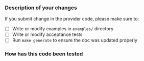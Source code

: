 <!--
Thank you for helping to improve Terraform Cloud Avenue provider!
-->

### Description of your changes

<!--
Briefly describe what this pull request does. Be sure to direct your reviewers'
attention to anything that needs special consideration.

We love pull requests that resolve an open issue. If yours does, you
can uncomment the below line to indicate which issue your PR fixes, for example
"Fixes #500":

-->

If you submit change in the provider code, please make sure to:

- [ ] Write or modify examples in `examples/` directory
- [ ] Write or modify acceptance tests
- [ ] Run `make generate` to ensure the doc was updated properly

### How has this code been tested

<!--
Before reviewers can be confident in the correctness of this pull request, it
needs to tested and shown to be correct. Briefly describe the testing that has
already been done or which is planned for this change.
-->